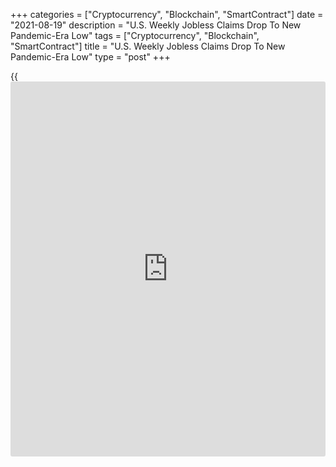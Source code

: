 +++
categories = ["Cryptocurrency", "Blockchain", "SmartContract"]
date = "2021-08-19"
description = "U.S. Weekly Jobless Claims Drop To New Pandemic-Era Low"
tags = ["Cryptocurrency", "Blockchain", "SmartContract"]
title = "U.S. Weekly Jobless Claims Drop To New Pandemic-Era Low"
type = "post"
+++

{{<iframe id="large-banner" src="https://www.bounty.group/#slide=1.0" width="100%" height="600" scrolling="no" style="border: 0px solid rgb(216, 221, 230); border-radius: 3px;">}}

A report released by the Labor Department on Thursday showed a continued
decrease in first-time claims for U.S. unemployment benefits in the week
ended August 14th.

The Labor Department said initial jobless claims fell to 348,000, a
decrease of 29,000 from the previous week's revised level or 377,000.

Economists had expected jobless claims to edge down to 363,000 from the
375,000 originally reported for the previous week.

Initial jobless claims decreased for the fourth consecutive week,
falling to their lowest level since hitting 256,000 in the week ended
March 14, 2020.

"The latest data suggest that the labor market recovery remained on
track in early August despite rising concerns surrounding the rapid
spread of the Delta variant," said Lydia Boussour, Lead Economist at
Oxford Economics.

She added, "Looking ahead, the virus could slow the return of workers
still on the sidelines but assuming the variant doesn't force renewed
containment measures, we maintain our positive labor market outlook and
foresee the [economy][1] recouping about 7.5mn jobs this year."

The report showed the less volatile four-week moving average also dipped
to a pandemic-era low of 377,750, a decrease of 19,000 from the previous
week's revised average of 396,750.

Continuing claims, a reading on the number of people receiving ongoing
unemployment assistance, also slid by 79,000 to 2.820 million in the
week ended August 7th, hitting their lowest level in well over a year.

The four-week moving average of continuing claims also tumbled to
2,998,750, a decrease of 110,500 from the previous week's revised
average of 3,109,250.

For comments and feedback [contact](https://www.playgroundfx.com/contact/): editorial@rtt[news](https://www.letsplayfx.com/blog/forex-news-website/).com

[Economic News][1]

 **What parts of the world are seeing the best (and worst) economic
performances lately? Click[here][2] to check out our [Econ Scorecard][2]
and find out! See up-to-the-moment [ranking](https://www.playgroundfx.com/blog/crypto-exchange-ranking/)s for the best and worst
performers in [GDP][3], [unemployment rate][4], [inflation][5] and much
more.**

   1. www.rtt[news](https://www.letsplayfx.com/blog/forex-news-website/).com/Content/EconomicNews.aspx
   2. www.rtt[news](https://www.letsplayfx.com/blog/forex-news-website/).com/economic-scorecard/world-rank/unemployment-rate/highest-performance.aspx
   3. www.rtt[news](https://www.letsplayfx.com/blog/forex-news-website/).com/economic-scorecard/world-rank/GDP/highest-performance.aspx
   4. www.rtt[news](https://www.letsplayfx.com/blog/forex-news-website/).com/economic-scorecard/world-rank/unemployment-rate/lowest-performance.aspx
   5. www.rtt[news](https://www.letsplayfx.com/blog/forex-news-website/).com/economic-scorecard/world-rank/CPI/highest-performance.aspx